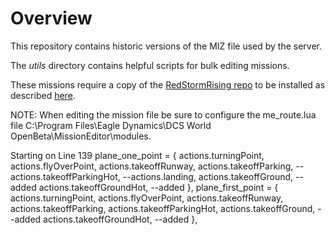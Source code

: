 # Overview

This repository contains historic versions of the MIZ file used by the server.

The _utils_ directory contains helpful scripts for bulk editing missions.

These missions require a copy of the [RedStormRising repo](https://github.com/ModernColdWar/RedStormRising) to be installed as described [here](https://github.com/ModernColdWar/RedStormRising/blob/master/README.md).

NOTE: When editing the mission file be sure to configure the me_route.lua file C:\Program Files\Eagle Dynamics\DCS World OpenBeta\MissionEditor\modules. 

Starting on Line 139
    plane_one_point = {
		actions.turningPoint, 
		actions.flyOverPoint,
		actions.takeoffRunway, 
		actions.takeoffParking,
		--actions.takeoffParkingHot, 
		--actions.landing,
		actions.takeoffGround,	--added 
		actions.takeoffGroundHot, --added
    },
    plane_first_point = {
		actions.turningPoint,
		actions.flyOverPoint,
		actions.takeoffRunway, 
		actions.takeoffParking, 
		actions.takeoffParkingHot, 
		actions.takeoffGround,	--added 
		actions.takeoffGroundHot, --added
    },
